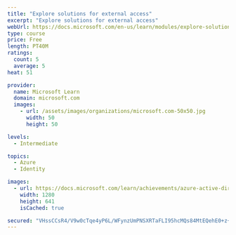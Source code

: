 ```yaml
---
title: "Explore solutions for external access"
excerpt: "Explore solutions for external access"
webUrl: https://docs.microsoft.com/en-us/learn/modules/explore-solutions-for-external-access/
type: course
price: Free
length: PT40M
ratings:
  count: 5
  average: 5
heat: 51

provider:
  name: Microsoft Learn
  domain: microsoft.com
  images:
    - url: /assets/images/organizations/microsoft.com-50x50.jpg
      width: 50
      height: 50

levels:
  - Intermediate

topics:
  - Azure
  - Identity

images:
  - url: https://docs.microsoft.com/learn/achievements/azure-active-directory-external-access-social.png
    width: 1280
    height: 641
    isCached: true

secured: "VHssCCsR4/V9w0cTqe4yP6L/WFynzUmPNSXRTaFLI95hcMQs84MtEQehE0+z+hpOZkXx7X1Intq0gOezG5odOiruefv/1Pe1DMhuV7MhNA1x5kXN1U0sAjVELg6noVLKAVPLj+3IoCp+mjpMI7ROOcXb5nBwMEdh77CDAbBMqg5A9lV6Nxj/qam6ANQweelY+XskM4z8cOFJ7REbBFhpxfG2EsK05mP0SvejdFgiA3xrqJYkj2Y3pGCvr1CmESblumgmHAZxHlwz/EuDrJIv/BKhave9hcGD7GAZdM8gxDgDGnT75lgZt8/A3ZLE/6Pa5tFTZnO1Fo0SmjKKqU11i16esorVyvT5KoaPlia6e2D7CNbFs48HP6JYGot7bNUQ9AH2Z40fubG1GmB9VfiaTNtM3P4TdWBXnPc3TAIUFwI=;TKAGv3MzTfNIN+5ZfWTI1A=="
---
```


